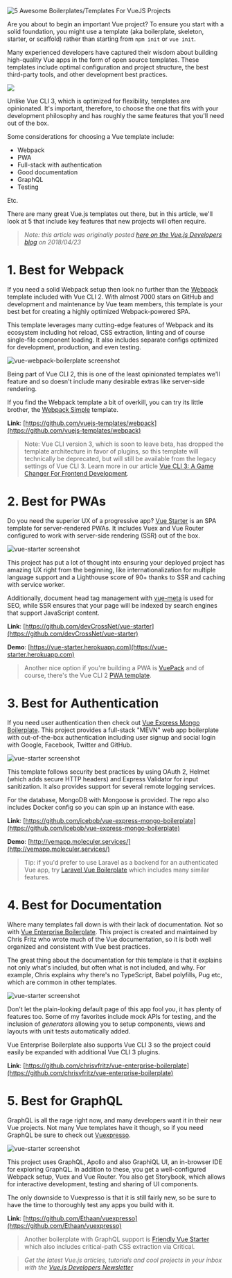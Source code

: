 ![5 Awesome Boilerplates/Templates For VueJS Projects](boilerplate.jpg)

Are you about to begin an important Vue project? To ensure you start with a solid foundation, you might use a template (aka boilerplate, skeleton, starter, or scaffold) rather than starting from `npm init` or `vue init`.

Many experienced developers have captured their wisdom about building high-quality Vue apps in the form of open source templates. These templates include optimal configuration and project structure, the best third-party tools, and other development best practices.


![](https://user-images.githubusercontent.com/1667598/34497260-2d39a7ac-effd-11e7-8d88-ff011f0b3244.gif)

Unlike Vue CLI 3, which is optimized for flexibility, templates are opinionated. It's important, therefore, to choose the one that fits with your development philosophy and has roughly the same features that you'll need out of the box. 

Some considerations for choosing a Vue template include:

- Webpack
- PWA
- Full-stack with authentication
- Good documentation
- GraphQL
- Testing

Etc.

There are many great Vue.js templates out there, but in this article, we'll look at 5 that include key features that new projects will often require.

> *Note: this article was originally posted [here on the Vue.js Developers blog](https://vuejsdevelopers.com/2018/04/23/vue-boilerplate-template-scaffold/?jsdojo_id=cjs_5bt) on 2018/04/23*

# 1. Best for Webpack

If you need a solid Webpack setup then look no further than the [Webpack](https://github.com/vuejs-templates/webpack) template included with Vue CLI 2. With almost 7000 stars on GitHub and development and maintenance by Vue team members, this template is your best bet for creating a highly optimized Webpack-powered SPA.

This template leverages many cutting-edge features of Webpack and its ecosystem including hot reload, CSS extraction, linting and of course single-file component loading. It also includes separate configs optimized for development, production, and even testing.

![vue-webpack-boilerplate screenshot](boilerplates_vue-webpack-boilerplate.png)

Being part of Vue CLI 2, this is one of the least opinionated templates we'll feature and so  doesn't include many desirable extras like server-side rendering.

If you find the Webpack template a bit of overkill, you can try its little brother, the [Webpack Simple](https://github.com/vuejs-templates/webpack-simple) template.

**Link**: [https://github.com/vuejs-templates/webpack](https://github.com/vuejs-templates/webpack)

> Note: Vue CLI version 3, which is soon to leave beta, has dropped the template architecture in favor of plugins, so this template will technically be deprecated, but will still be available from the legacy settings of Vue CLI 3. Learn more in our article [Vue CLI 3: A Game Changer For Frontend Development](https://vuejsdevelopers.com/2018/03/26/vue-cli-3/).

# 2. Best for PWAs

Do you need the superior UX of a progressive app? [Vue Starter](https://github.com/devCrossNet/vue-starter) is an SPA template for server-rendered PWAs. It includes Vuex and Vue Router configured to work with server-side rendering (SSR) out of the box.

![vue-starter screenshot](boilerplates_vue-starter.png)

This project has put a lot of thought into ensuring your deployed project has amazing UX right from the beginning, like internationalization for multiple language support and a Lighthouse score of 90+ thanks to SSR and caching with service worker.

Additionally, document head tag management with [vue-meta](https://github.com/declandewet/vue-meta) is used for SEO, while SSR ensures that your page will be indexed by search engines that support JavaScript content.

**Link**: [https://github.com/devCrossNet/vue-starter](https://github.com/devCrossNet/vue-starter)

**Demo**: [https://vue-starter.herokuapp.com](https://vue-starter.herokuapp.com)

> Another nice option if you're building a PWA is [VuePack](https://github.com/egoist/vuepack) and of course, there's the Vue CLI 2 [PWA template](https://github.com/vuejs-templates/pwa).

# 3. Best for Authentication 

If you need user authentication then check out [Vue Express Mongo Boilerplate](https://github.com/icebob/vue-express-mongo-boilerplate). This project provides a full-stack "MEVN" web app boilerplate with out-of-the-box authentication including user signup and social login with Google, Facebook, Twitter and GitHub.

![vue-starter screenshot](boilerplates_vue-express-mongo.png)

This template follows security best practices by using OAuth 2, Helmet (which adds secure HTTP headers) and Express Validator for input sanitization. It also provides support for several remote logging services.

For the database, MongoDB with Mongoose is provided. The repo also includes Docker config so you can spin up an instance with ease.

**Link**: [https://github.com/icebob/vue-express-mongo-boilerplate](https://github.com/icebob/vue-express-mongo-boilerplate)

**Demo**: [http://vemapp.moleculer.services/](http://vemapp.moleculer.services/)

> Tip: if you'd prefer to use Laravel as a backend for an authenticated Vue app, try [Laravel Vue Boilerplate](https://github.com/alefesouza/laravel-vue-boilerplate) which includes many similar features.

# 4. Best for Documentation

Where many templates fall down is with their lack of documentation. Not so with [Vue Enterprise Boilerplate](https://github.com/chrisvfritz/vue-enterprise-boilerplate). This project is created and maintained by Chris Fritz who wrote much of the Vue documentation, so it is both well organized and consistent with Vue best practices.

The great thing about the documentation for this template is that it explains not only what's included, but often what is not included, and why. For example, Chris explains why there's no TypeScript, Babel polyfills, Pug etc, which are common in other templates. 

![vue-starter screenshot](boilerplates_vue-enterprise.png)

Don't let the plain-looking default page of this app fool you, it has plenty of features too. Some of my favorites include mock APIs for testing, and the inclusion of *generators* allowing you to setup components, views and layouts with unit tests automatically added. 

Vue Enterprise Boilerplate also supports Vue CLI 3 so the project could easily be expanded with additional Vue CLI 3 plugins.

**Link**: [https://github.com/chrisvfritz/vue-enterprise-boilerplate](https://github.com/chrisvfritz/vue-enterprise-boilerplate)

# 5. Best for GraphQL

GraphQL is all the rage right now, and many developers want it in their new Vue projects. Not many Vue templates have it though, so if you need GraphQL be sure to check out [Vuexpresso](https://github.com/Ethaan/vuexpresso).

![vue-starter screenshot](boilerplates_vuexpresso.png)

This project uses GraphQL, Apollo and also GraphiQL UI, an in-browser IDE for exploring GraphQL. In addition to these, you get a well-configured Webpack setup, Vuex and Vue Router. You also get Storybook, which allows for interactive development, testing and sharing of UI components. 

The only downside to Vuexpresso is that it is still fairly new, so be sure to have the time to thoroughly test any apps you build with it.

**Link**: [https://github.com/Ethaan/vuexpresso](https://github.com/Ethaan/vuexpresso)

> Another boilerplate with GraphQL support is [Friendly Vue Starter](https://github.com/mcongy/friendly-vue-starter) which also includes critical-path CSS extraction via Critical.

> *Get the latest Vue.js articles, tutorials and cool projects in your inbox with the [Vue.js Developers Newsletter](https://vuejsdevelopers.com/newsletter/?jsdojo_id=cjs_var)*
